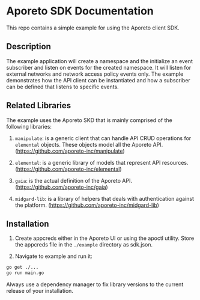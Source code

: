 # Aporeto SDK Documentation

This repo contains a simple example for using the Aporeto client SDK.

## Description

The example application will create a namespace and the initialize an
event subscriber and listen on events for the created namespace. It will
listen for external networks and network access policy events only.
The example demonstrates how the API client can be instantiated and how
a subscriber can be defined that listens to specific events.

## Related Libraries

The example uses the Aporeto SKD that is mainly comprised of the following libraries:

1. `manipulate`: is a generic client that can handle API CRUD operations for `elemental` objects. These objects model all the Aporeto API. (https://github.com/aporeto-inc/manipulate)

2. `elemental`: is a generic library of models that represent API resources. (https://github.com/aporeto-inc/elemental)

3. `gaia`: is the actual definition of the Aporeto API. (https://github.com/aporeto-inc/gaia)

4. `midgard-lib`: is a library of helpers that deals with authentication against the platform. (https://github.com/aporeto-inc/midgard-lib)

## Installation

1. Create appcreds either in the Aporeto UI or using the apoctl utility. Store the appcreds file in the `./example` directory as sdk.json.

2. Navigate to example and run it:

```bash
go get ./...
go run main.go
```

Always use a dependency manager to fix library versions to the current release of your installation.
